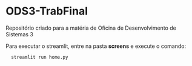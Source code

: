 # ODS3-TrabFinal
Repositório criado para a matéria de Oficina de Desenvolvimento de Sistemas 3

Para executar o streamlit, entre na pasta **screens** e execute o comando:
 ```bash
   streamlit run home.py
